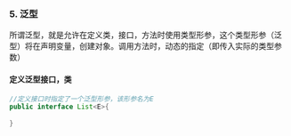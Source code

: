 ### 5. 泛型

所谓泛型，就是允许在定义类，接口，方法时使用类型形参，这个类型形参（泛型）将在声明变量，创建对象。调用方法时，动态的指定（即传入实际的类型参数）

#### 定义泛型接口，类

```java
//定义接口时指定了一个泛型形参，该形参名为E
public interface List<E>{
    
}
```

